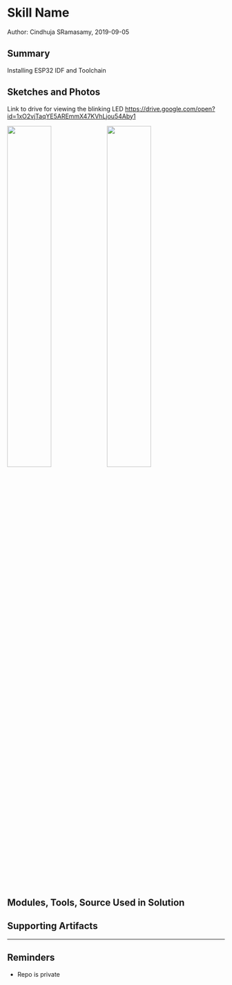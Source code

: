 #  Skill Name

Author: Cindhuja SRamasamy, 2019-09-05

## Summary
Installing ESP32 IDF and Toolchain

## Sketches and Photos
Link to drive for viewing the blinking LED
https://drive.google.com/open?id=1xO2vjTaqYE5AREmmX47KVhLjou54Aby1

<img src="./IMG_3878.JPG" width="45%" />
<img src="./IMG_3879.JPG" width="45%" />



## Modules, Tools, Source Used in Solution


## Supporting Artifacts


-----

## Reminders
- Repo is private
